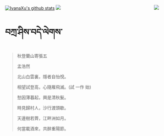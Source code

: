 [![IvanaXu's github stats](https://github-readme-stats.vercel.app/api?username=IvanaXu&show_icons=true&theme=vue-dark)](https://github.com/anuraghazra/github-readme-stats)
<img align="right" src="https://github-readme-stats.vercel.app/api/top-langs/?username=IvanaXu&langs_count=7&theme=graywhite" />
<img src="https://github-readme-stats.vercel.app/api/wakatime?username=IvanaXu&layout=compact&langs_count=6&theme=vue-dark&&custom_title=Programming Times(Jul 29 2021-)" />
# བཀྲ་ཤིས་བདེ་ལེགས་
> 秋登蘭山寄張五
> 
> 孟浩然
> 
> 北山白雲裏，隱者自怡悅。
> 
> 相望試登高，心隨雁飛滅。(試 一作 始)
> 
> 愁因薄暮起，興是清秋髮。
> 
> 時見歸村人，沙行渡頭歇。
> 
> 天邊樹若薺，江畔洲如月。
> 
> 何當載酒來，共醉重陽節。
>